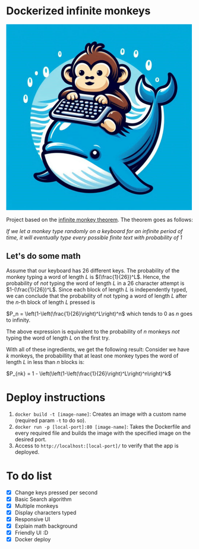 
# Dockerized infinite monkeys

<img src="/img/second_attempt.jpeg" alt="drawing" width="500"/>

Project based on the [infinite monkey theorem](https://en.wikipedia.org/wiki/Infinite_monkey_theorem#:~:text=The%20infinite%20monkey%20theorem%20states,complete%20works%20of%20William%20Shakespeare.). The theorem goes as follows:

_If we let a monkey type randomly on a keyboard for an infinite period of time, it will eventually type every possible finite text with probability of 1_

## Let's do some math
Assume that our keyboard has 26 different keys. The probability of the monkey typing a word of length $L$ is $(\frac{1}{26})^L$.
Hence, the probability of *not* typing the word of length $L$ in a 26 character attempt is $1-(\frac{1}{26})^L$. Since each block of length $L$ is independently typed, we can conclude that the probability of not typing a word of length $L$ after the $n$-th block of length $L$ pressed is
 
$P_n = \left(1-\left(\frac{1}{26}\right)^L\right)^n$   which tends to 0 as $n$ goes to infinity.

The above expression is equivalent to the probability of $n$ monkeys *not* typing the word of length $L$ on the first try.

With all of these ingredients, we get the following result:
Consider we have $k$ monkeys, the probabillity that at least one monkey types the word of length $L$ in less than $n$ blocks is:

$P_{nk} = 1 - \left(\left(1-\left(\frac{1}{26}\right)^L\right)^n\right)^k$

# Deploy instructions
1. `docker build -t [image-name]`: Creates an image with a custom name (required param `-t` to do so).
2. `docker run -p [local-port]:80 [image-name]`: Takes the Dockerfile and every required file and builds the image with the specified image on the desired port.
3. Access to `http://localhost:[local-port]/` to verify that the app is deployed.

 # To do list
 - [x] Change keys pressed per second
 - [x] Basic Search algorithm
 - [x] Multiple monkeys
 - [x] Display characters typed
 - [x] Responsive UI
 - [x] Explain math background
 - [x] Friendly UI :D
 - [x] Docker deploy
